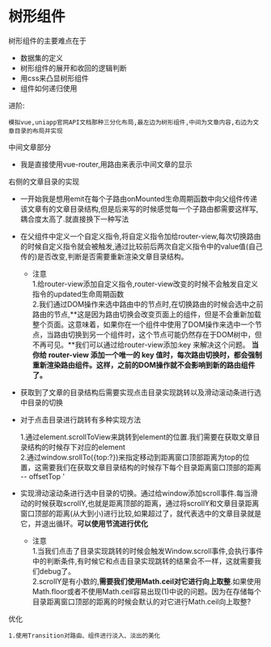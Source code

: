 # 树形组件  
树形组件的主要难点在于  
    
- 数据集的定义  
- 树形组件的展开和收回的逻辑判断  
- 用css来凸显树形组件  
- 组件如何递归使用  

进阶:  

    模拟vue,uniapp官网API文档那种三分化布局,最左边为树形组件,中间为文章内容,右边为文章目录的布局并实现  

中间文章部分  
    
- 我是直接使用vue-router,用路由来表示中间文章的显示  

右侧的文章目录的实现  

- 一开始我是想用emit在每个子路由onMounted生命周期函数中向父组件传递该文章有的文章目录结构,但是后来写的时候感觉每一个子路由都需要这样写,耦合度太高了.就直接换下一种写法  
- 在父组件中定义一个自定义指令,将自定义指令加给router-view,每次切换路由的时候自定义指令就会被触发,通过比较前后两次自定义指令中的value值(自己传的)是否改变,判断是否需要重新渲染文章目录结构。  

    - 注意  
    1.给router-view添加自定义指令,router-view改变的时候不会触发自定义指令的updated生命周期函数   
    2.我们通过DOM操作来选中路由中的节点时,在切换路由的时候会选中之前路由的节点,**这是因为路由切换会改变页面上的组件，但是不会重新加载整个页面。这意味着，如果你在一个组件中使用了DOM操作来选中一个节点，当路由切换到另一个组件时，这个节点可能仍然存在于DOM树中，但不再可见。**我们可以通过给router-view添加:key 来解决这个问题。 **当你给 router-view 添加一个唯一的 key 值时，每次路由切换时，都会强制重新渲染路由组件。这样，之前的DOM操作就不会影响到新的路由组件了。**

- 获取到了文章的目录结构后需要实现点击目录实现跳转以及滑动滚动条进行选中目录的切换  
- 对于点击目录进行跳转有多种实现方法  
    
    1.通过element.scrollToView来跳转到element的位置.我们需要在获取文章目录结构的时候存下对应的element  
    2.通过window.srollTo({top:?})来指定移动到距离窗口顶部距离为top的位置，这需要我们在获取文章目录结构的时候存下每个目录距离窗口顶部的距离 -- offsetTop  '
    
- 实现滑动滚动条进行选中目录的切换。通过给window添加scroll事件.每当滑动的时候获取scrollY,也就是距离顶部的距离，通过将scrollY和文章目录距离窗口顶部的距离(从大到小)进行比较,如果超过了，就代表选中的文章目录就是它，并退出循环。**可以使用节流进行优化**

    - 注意  
    1.当我们点击了目录实现跳转的时候会触发Window.scroll事件,会执行事件中的判断条件,有时候它和点击目录实现跳转的结果会不一样，这就需要我们debug了。   
    2.scrollY是有小数的,**需要我们使用Math.ceil对它进行向上取整**.如果使用Math.floor或者不使用Math.ceil容易出现(1)中说的问题。因为在存储每个目录距离窗口顶部的距离的时候会默认的对它进行Math.ceil向上取整?  

优化  

    1.使用Transition对路由、组件进行淡入、淡出的美化
     

      
    

